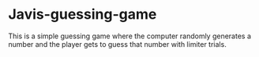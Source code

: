 # Javis-guessing-game
This is a simple guessing game where the computer randomly generates a number and the player gets to guess that number with limiter trials.
